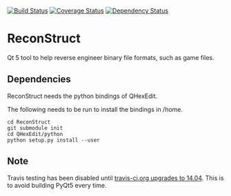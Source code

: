 [![Build Status](https://travis-ci.org/bwrsandman/ReconStruct.png?branch=python)](https://travis-ci.org/bwrsandman/ReconStruct)
[![Coverage Status](https://coveralls.io/repos/bwrsandman/ReconStruct/badge.png?branch=python)](https://coveralls.io/r/bwrsandman/ReconStruct?branch=python)
[![Dependency Status](https://www.versioneye.com/user/projects/53619bebfe0d07b45c0000e2/badge.png)](https://www.versioneye.com/user/projects/53619bebfe0d07b45c0000e2)

ReconStruct
===========

Qt 5 tool to help reverse engineer binary file formats, such as game files.

Dependencies
------------

ReconStruct needs the python bindings of QHexEdit.

The following needs to be run to install the bindings in /home.

```
cd ReconStruct
git submodule init
cd QHexEdit/python
python setup.py install --user
```

Note
----
Travis testing has been disabled until [travis-ci.org upgrades to 14.04](https://github.com/travis-ci/travis-ci/issues/2046). This is to avoid building PyQt5 every time.
